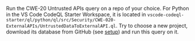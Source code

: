 Run the CWE-20 Untrusted APIs query on a repo of your choice. For Python in the VS Code CodeQL Starter Workspace, it is located in `vscode-codeql-starter/ql/python/ql/src/Security/CWE-020-ExternalAPIs/UntrustedDataToExternalAPI.ql`.
Try to choose a new project, download its database from GitHub (see [setup](https://github.com/GitHubSecurityLab/codeql-zero-to-hero/blob/main/2/challenge-2/instructions.md#option-b-local-installation)) and run this query on it.
